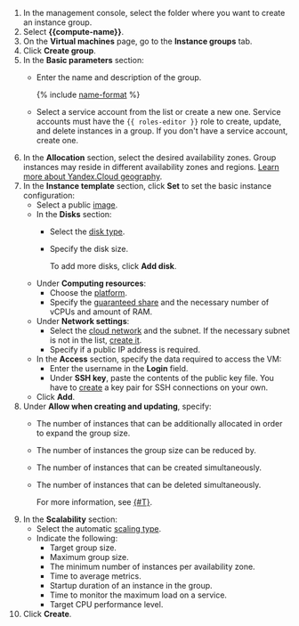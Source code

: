 1. In the management console, select the folder where you want to create an instance group.
1. Select **{{compute-name}}**.
1. On the **Virtual machines** page, go to the **Instance groups** tab.
1. Click **Create group**.
1. In the **Basic parameters** section:
    - Enter the name and description of the group.

        {% include [name-format](../name-format.md) %}

    - Select a service account from the list or create a new one. Service accounts must have the `{{ roles-editor }}` role to create, update, and delete instances in a group. If you don't have a service account, create one.
1. In the **Allocation** section, select the desired availability zones. Group instances may reside in different availability zones and regions. [Learn more about Yandex.Cloud geography](../../overview/concepts/geo-scope.md).
1. In the **Instance template** section, click **Set** to set the basic instance configuration:
    - Select a public [image](../../compute/operations/images-with-pre-installed-software/get-list.md).
    - In the **Disks** section:
        - Select the [disk type](../../compute/concepts/disk.md#disks_types).

        - Specify the disk size.

            To add more disks, click **Add disk**.
    - Under **Computing resources**:
        - Choose the [platform](../../compute/concepts/vm-platforms.md).
        - Specify the [guaranteed share](../../compute/concepts/performance-levels.md) and the necessary number of vCPUs and amount of RAM.
    - Under **Network settings**:
        - Select the [cloud network](../../compute/concepts/vm.md#network) and the subnet. If the necessary subnet is not in the list, [create it](../../vpc/operations/subnet-create.md).
        - Specify if a public IP address is required.
    - In the **Access** section, specify the data required to access the VM:
        - Enter the username in the **Login** field.
        - Under **SSH key**, paste the contents of the public key file. You have to [create](../../compute/operations/vm-connect/ssh.md#creating-ssh-keys) a key pair for SSH connections on your own.
    - Click **Add**.
1. Under **Allow when creating and updating**, specify:
    - The number of instances that can be additionally allocated in order to expand the group size.

    - The number of instances the group size can be reduced by.

    - The number of instances that can be created simultaneously.

    - The number of instances that can be deleted simultaneously.

        For more information, see [{#T}](../../compute/concepts/instance-groups/policies.md#deploy-policy).
1. In the **Scalability** section:
    - Select the automatic [scaling type](../../compute/concepts/instance-groups/scale.md).
    - Indicate the following:
        - Target group size.
        - Maximum group size.
        - The minimum number of instances per availability zone.
        - Time to average metrics.
        - Startup duration of an instance in the group.
        - Time to monitor the maximum load on a service.
        - Target CPU performance level.
1. Click **Create**.

